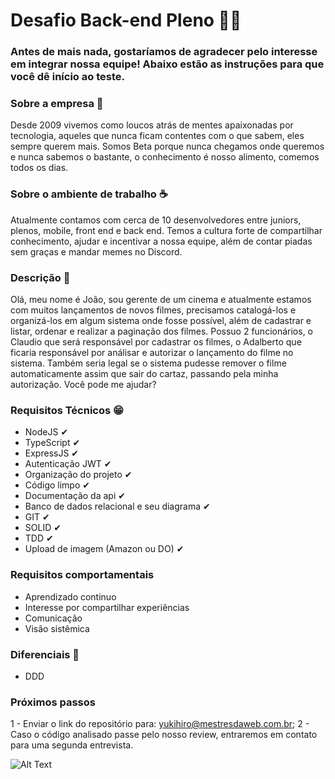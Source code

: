 # Desafio Back-end Pleno 👩‍💻

### Antes de mais nada, gostaríamos de agradecer pelo interesse em integrar nossa equipe! Abaixo estão as instruções para que você dê início ao teste.

### Sobre a empresa 🚀
Desde 2009 vivemos como loucos atrás de mentes apaixonadas por tecnologia, aqueles que nunca ficam contentes com o que sabem, eles sempre querem mais. Somos Beta porque nunca chegamos onde queremos e nunca sabemos o bastante, o conhecimento é nosso alimento, comemos todos os dias.

### Sobre o ambiente de trabalho ☕
Atualmente contamos com cerca de 10 desenvolvedores entre juniors, plenos, mobile, front end e back end. Temos a cultura forte de compartilhar conhecimento, ajudar e incentivar a nossa equipe, além de contar piadas sem graças e mandar memes no Discord.

### Descrição 📰
Olá, meu nome é João, sou gerente de um cinema e atualmente estamos com muitos lançamentos de novos
filmes, precisamos catalogá-los e organizá-los em algum sistema onde fosse possível, 
além de cadastrar e listar, ordenar e realizar a paginação dos filmes. Possuo 2 funcionários, o Claudio que será responsável por cadastrar os filmes,
o Adalberto que ficaria responsável por análisar e autorizar o lançamento do filme no sistema. Também seria legal se o sistema pudesse remover o filme automaticamente
assim que sair do cartaz, passando pela minha autorização. Você pode me ajudar?

### Requisitos Técnicos 😁
- NodeJS ✔
- TypeScript ✔
- ExpressJS ✔
- Autenticação JWT ✔
- Organização do projeto ✔
- Código limpo ✔
- Documentação da api ✔
- Banco de dados relacional e seu diagrama ✔
- GIT ✔
- SOLID ✔
- TDD ✔
- Upload de imagem (Amazon ou DO) ✔

### Requisitos comportamentais
- Aprendizado continuo
- Interesse por compartilhar experiências
- Comunicação
- Visão sistêmica

### Diferenciais 💖
- DDD

### Próximos passos
1 - Enviar o link do repositório para: yukihiro@mestresdaweb.com.br;
2 - Caso o código analisado passe pelo nosso review, entraremos em contato para uma segunda entrevista.

![Alt Text](https://tenor.com/view/ednaldo-pereira-vale-nada-clone-worthless-funny-gif-17809469.gif)
